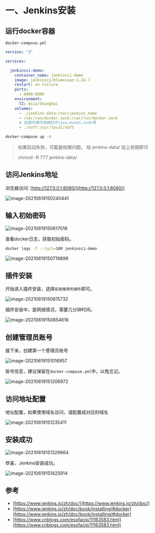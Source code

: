 # 一、Jenkins安装

##  运行docker容器

`docker-compose.yml`

```yaml
version: "3"

services:

  jenkinsci-demo:
    container_name: jenkinsci-demo
    image: jenkinsci/blueocean:1.24.7
    restart: on-failure
    ports:
      - 8080:8080
    environment:
      TZ: Asia/Shanghai
    volumes:
      - ./jenkins-data:/var/jenkins_home
      - /var/run/docker.sock:/var/run/docker.sock
      # 挂载所需的构建软件java,maven,node等
      - ./soft:/usr/local/soft
```

```bash
docker-compose up -d 
```

> 如果启动失败，可能是权限问题。  给 jenkins-data/ 加上权限即可
>
> chmod -R 777 jenkins-data/ 

##  访问Jenkins地址

浏览器访问: [http://127.0.0.1:8080/](http://127.0.0.1:8080/)

![image-20210619150240441](./assets/008i3skNgy1grnl6uo32tj31d30u0dk8.jpg)

##  输入初始密码

![image-20210619150617018](./assets/008i3skNgy1grnlajvtm7j31d30u0jzq.jpg)

查看docker日志，获取初始密码。

```bash
docker logs -f --tail=100 jenkinsci-demo
```

![image-20210619150719899](./assets/008i3skNgy1grnlbn795tj30vo0kmtby.jpg)

##  插件安装

开始进入插件安装，选择`安装推荐的插件`即可。

![image-20210619150815732](./assets/008i3skNgy1grnlclf6vij31d30u0tj5.jpg)

插件安装中，是网络情况，需要几分钟时间。

![image-20210619150854616](./assets/008i3skNgy1grnld9w9fkj31d30u0gv1.jpg)

##  创建管理员账号

接下来，创建第一个管理员账号

![image-20210619151016957](./assets/008i3skNgy1grnleq81vhj31d30u0436.jpg)

账号信息，建议保留在`docker-compose.yml`中，以免忘记。

![image-20210619151206972](./assets/008i3skNgy1grnlgmgt2fj31d30u0dkt.jpg)

##  访问地址配置

地址配置，如果使用域名访问，请配置成对应的域名

![image-20210619151235411](./assets/008i3skNgy1grnlh3an92j31d30u0jxf.jpg)

##  安装成功

![image-20210619151329864](./assets/008i3skNgy1grnli5mq8dj31d30u0q9s.jpg)

恭喜，Jenkins安装成功。

![image-20210619151425914](./assets/008i3skNgy1grnlj16qxvj31d30u0n5g.jpg)



##  参考

- [https://www.jenkins.io/zh/doc/](https://www.jenkins.io/zh/doc/)
- [https://www.jenkins.io/zh/doc/book/installing/#docker](https://www.jenkins.io/zh/doc/book/installing/#docker)
- [https://www.cnblogs.com/esofar/p/11163583.html](https://www.cnblogs.com/esofar/p/11163583.html)

